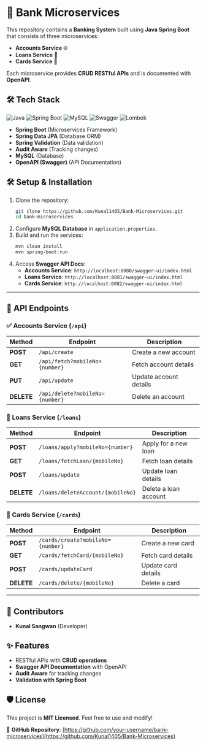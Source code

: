 # 🏦 Bank Microservices

This repository contains a **Banking System** built using **Java Spring Boot** that consists of three microservices:

- **Accounts Service** 🌐
- **Loans Service** 💼
- **Cards Service** 🌊

Each microservice provides **CRUD RESTful APIs** and is documented with **OpenAPI**.

## 🛠️ Tech Stack

![Java](https://img.shields.io/badge/Java-ED8B00?style=for-the-badge&logo=java&logoColor=white)
![Spring Boot](https://img.shields.io/badge/Spring%20Boot-6DB33F?style=for-the-badge&logo=spring&logoColor=white)
![MySQL](https://img.shields.io/badge/MySQL-4479A1?style=for-the-badge&logo=mysql&logoColor=white)
![Swagger](https://img.shields.io/badge/OpenAPI-85EA2D?style=for-the-badge&logo=swagger&logoColor=black)
![Lombok](https://img.shields.io/badge/Lombok-CA4245?style=for-the-badge&logo=lombok&logoColor=white)

- **Spring Boot** (Microservices Framework)
- **Spring Data JPA** (Database ORM)
- **Spring Validation** (Data validation)
- **Audit Aware** (Tracking changes)
- **MySQL** (Database)
- **OpenAPI (Swagger)** (API Documentation)

## 🛠️ Setup & Installation

1. Clone the repository:
    ```sh
    git clone https://github.com/Kunal1405/Bank-Microservices.git
    cd bank-microservices
    ```
2. Configure **MySQL Database** in `application.properties`.
3. Build and run the services:
    ```sh
    mvn clean install
    mvn spring-boot:run
    ```
4. Access **Swagger API Docs**:
    - **Accounts Service**: `http://localhost:8080/swagger-ui/index.html`
    - **Loans Service**: `http://localhost:8081/swagger-ui/index.html`
    - **Cards Service**: `http://localhost:8082/swagger-ui/index.html`

---

## 🔗 API Endpoints

### ✅ Accounts Service (`/api`)

| Method | Endpoint       | Description |
|--------|--------------|-------------|
| **POST** | `/api/create` | Create a new account |
| **GET**  | `/api/fetch?mobileNo={number}` | Fetch account details |
| **PUT**  | `/api/update` | Update account details |
| **DELETE** | `/api/delete?mobileNo={number}` | Delete an account |

### 💼 Loans Service (`/loans`)

| Method | Endpoint           | Description |
|--------|------------------|-------------|
| **POST** | `/loans/apply?mobileNo={number}` | Apply for a new loan |
| **GET**  | `/loans/fetchLoan/{mobileNo}` | Fetch loan details |
| **POST** | `/loans/update` | Update loan details |
| **DELETE** | `/loans/deleteAccount/{mobileNo}` | Delete a loan account |

### 🌊 Cards Service (`/cards`)

| Method | Endpoint            | Description |
|--------|-------------------|-------------|
| **POST** | `/cards/create?mobileNo={number}` | Create a new card |
| **GET**  | `/cards/fetchCard/{mobileNo}` | Fetch card details |
| **POST** | `/cards/updateCard` | Update card details |
| **DELETE** | `/cards/delete/{mobileNo}` | Delete a card |

---

## 🎉 Contributors
- **Kunal Sangwan** (Developer)

## ✨ Features
- RESTful APIs with **CRUD operations**
- **Swagger API Documentation** with OpenAPI
- **Audit Aware** for tracking changes
- **Validation with Spring Boot**

## 🛡️ License
This project is **MIT Licensed**. Feel free to use and modify!

🔗 **GitHub Repository**: [https://github.com/your-username/bank-microservices](https://github.com/Kunal1405/Bank-Microservices)

